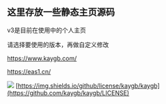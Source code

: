 ## 这里存放一些静态主页源码

v3是目前在使用中的个人主页

请选择要使用的版本，再做自定义修改

https://www.kaygb.com/

https://eas1.cn/


[![](https://data.jsdelivr.com/v1/package/gh/kaygb/kaygb/badge)](https://www.jsdelivr.com/package/gh/kaygb/kaygb)
[https://img.shields.io/github/license/kaygb/kaygb](https://github.com/kaygb/kaygb/LICENSE)
